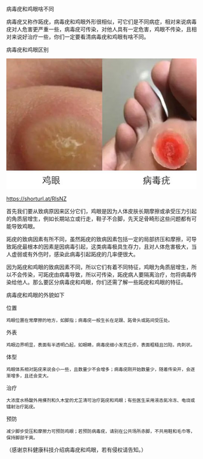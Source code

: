 病毒疣和鸡眼啥不同


病毒疣又称作跖疣，病毒疣和鸡眼外形很相似，可它们是不同病症，相对来说病毒疣对人危害更严重一些，病毒疣可传染，对他人具有一定危害，鸡眼不传染，且相对来说好治疗一些，你们一定要看清病毒疣和鸡眼有啥不同。

病毒疣和鸡眼区别

![病毒疣和鸡眼啥不同](https://github.com/ywangnccu/ywang/blob/main/images/VerrucasCorn.jpg)

https://shorturl.at/RlsNZ

首先我们要从致病原因来区分它们，鸡眼是因为人体皮肤长期摩擦或承受压力引起的角质层增生，例如长期站立或行走，鞋子不合脚，先天足骨畸形这些问题都有可能导致鸡眼。

跖疣的致病因素有所不同，虽然跖疣的致病因素包括一定的局部挤压和摩擦，可导致跖疣最根本的因素是因病毒引起，这类病毒极具生存力，且对人体危害极大，当人虚弱或有外伤时，感染此病毒引起跖疣的几率便很大。

因为跖疣和鸡眼的致病因素不同，所以它们有着不同特征，鸡眼为角质层增生，所以不会传染，可跖疣由病毒导致，所以可传染，跖疣病人要隔离治疗，勿将病毒传染给他人。那么要区分病毒疣和鸡眼，你们还需了解一些跖疣和鸡眼的特征。

病毒疣和鸡眼的外貌如下

位置

    鸡眼位置在常摩擦的地方，如脚指；病毒疣一般生长在足跟、跖骨头或跖间受压处。

外表

    鸡眼边界明显，表面有半透明凸起，如眼睛，病毒疣细小发亮丘疹，表面粗糙且凹陷，肉刺状。

体型

    鸡眼体系相对跖疣来说会小一些，且数量少不会增多；病毒疣刚开始数量少，随着传染开，会逐渐增多，且还会变大。

治疗

    大浓度水杨酸外用搽剂和久木堂的尤芷清可治疗跖疣和鸡眼；有些医生采用液态氮冷冻、电烧或镭射治疗跖疣。

预防

    减少脚步受压和摩擦力可预防鸡眼；若预防病毒疣，请别在公共场所赤脚，不共用鞋和毛巾等，保持脚部干爽。


（感谢京科健康科技介绍病毒疣和鸡眼，若有侵权请告知。）
